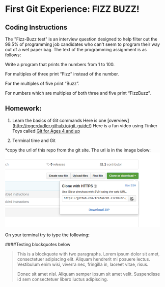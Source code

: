 # First Git Experience: FIZZ BUZZ!


## Coding Instructions
The "Fizz-Buzz test" is an interview question designed to help filter out the 99.5% of programming job candidates who can't seem to program their way out of a wet paper bag. The text of the programming assignment is as follows:


Write a program that prints the numbers from 1 to 100. 

For multiples of three print “Fizz” instead of the number.

For the multiples of five print “Buzz”. 

For numbers which are multiples of both three and five print “FizzBuzz”.



## Homework:
1. Learn the basics of Git commands
Here is one [overview] (http://rogerdudler.github.io/git-guide/)
Here is a fun video using Tinker Toys called [Git for Ages 4 and up](https://youtu.be/1ffBJ4sVUb4)

2. Terminal time and Git

*copy the url of this repo from the git site. The url is in the image below:
![](./images/GitFizzBuzzURL.png?raw=true)

On your terminal try to type the following:
		<git clone >

[Google]: http://google.com/

####Testing blockquotes below
> This is a blockquote with two paragraphs. Lorem ipsum dolor sit amet,
> consectetuer adipiscing elit. Aliquam hendrerit mi posuere lectus.
> Vestibulum enim wisi, viverra nec, fringilla in, laoreet vitae, risus.
> 
> Donec sit amet nisl. Aliquam semper ipsum sit amet velit. Suspendisse
> id sem consectetuer libero luctus adipiscing.

